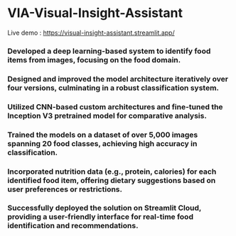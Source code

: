 # VIA-Visual-Insight-Assistant

Live demo : https://visual-insight-assistant.streamlit.app/

### Developed a deep learning-based system to identify food items from images, focusing on the food domain.
### Designed and improved the model architecture iteratively over four versions, culminating in a robust classification system.
### Utilized CNN-based custom architectures and fine-tuned the Inception V3 pretrained model for comparative analysis.
### Trained the models on a dataset of over 5,000 images spanning 20 food classes, achieving high accuracy in classification.
### Incorporated nutrition data (e.g., protein, calories) for each identified food item, offering dietary suggestions based on user preferences or restrictions.
### Successfully deployed the solution on Streamlit Cloud, providing a user-friendly interface for real-time food identification and recommendations.
